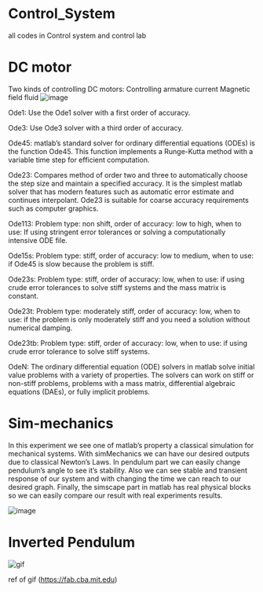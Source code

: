 # Control_System
 all codes in Control system and control lab
# DC motor
Two kinds of controlling DC motors:
Controlling armature current 
Magnetic field fluid 
![image](https://user-images.githubusercontent.com/84409349/128508506-9ca9bc71-a56d-454f-931f-06f0100d6a68.png)

Ode1:
Use the Ode1 solver with a first order of accuracy.

Ode3:
Use Ode3 solver with a third order of accuracy.

Ode45:
matlab’s standard solver for ordinary differential equations (ODEs) is the function Ode45. This function implements a Runge-Kutta method with a variable time step for efficient computation.

Ode23:
Compares method of order two and three to automatically choose the step size and maintain a specified accuracy. It is the simplest matlab solver that has modern features such as automatic error estimate and continues interpolant. Ode23 is suitable for coarse accuracy requirements such as computer graphics.

Ode113:
Problem type: non shift, order of accuracy: low to high, when to use: If using stringent error tolerances or solving a computationally intensive ODE file.

Ode15s:
Problem type: stiff, order of accuracy: low to medium, when to use: if Ode45 is slow because the problem is stiff.

Ode23s:
Problem type: stiff, order of accuracy: low, when to use: if using crude error tolerances to solve stiff systems and the mass matrix is constant.

Ode23t:
Problem type: moderately stiff, order of accuracy: low, when to use: if the problem is only moderately stiff and you need a solution without numerical damping.

Ode23tb:
Problem type: stiff, order of accuracy: low, when to use: if using crude error tolerance to solve stiff systems.

OdeN:
The ordinary differential equation (ODE) solvers in matlab solve initial value problems with a variety of properties. The solvers can work on stiff or non-stiff problems, problems with a mass matrix, differential algebraic equations (DAEs), or fully implicit problems.

# Sim-mechanics

In this experiment we see one of matlab’s property a classical simulation for mechanical systems. With simMechanics we can have our desired outputs due to classical Newton’s Laws. In pendulum part we can easily change pendulum’s angle to see it’s stability. Also we can see stable and transient response of our system and with changing the time we can reach to our desired graph. Finally, the simscape part in matlab has real physical blocks so we can easily compare our result with real experiments results.

![image](https://user-images.githubusercontent.com/84409349/128510118-75095cec-8944-4346-928b-b9e2b2846fc5.png)

# Inverted Pendulum

![gif](https://fab.cba.mit.edu/classes/865.21/topics/control/img/oc_ip-lqr.gif)

ref of gif (https://fab.cba.mit.edu)



